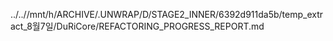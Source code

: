 ../..//mnt/h/ARCHIVE/.UNWRAP/D/STAGE2_INNER/6392d911da5b/temp_extract_8월7일/DuRiCore/REFACTORING_PROGRESS_REPORT.md